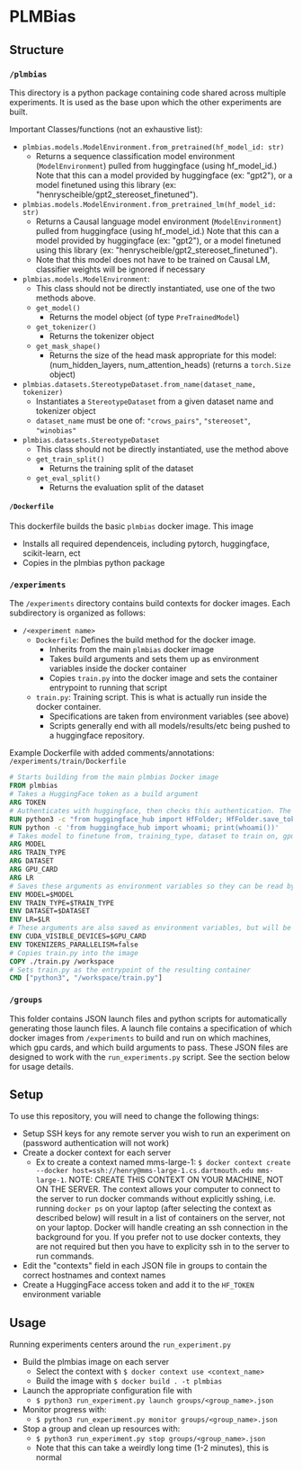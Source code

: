 # PLMBias

## Structure
### `/plmbias`
This directory is a python package containing code shared across multiple experiments. It is used as the base upon which the other experiments are built.

Important Classes/functions (not an exhaustive list):
* `plmbias.models.ModelEnvironment.from_pretrained(hf_model_id: str)`
  * Returns a sequence classification model environment (`ModelEnvironment`) pulled from huggingface (using hf_model_id.) Note that this can a model provided by huggingface (ex: "gpt2"), or a model finetuned using this library (ex: "henryscheible/gpt2_stereoset_finetuned"). 
* `plmbias.models.ModelEnvironment.from_pretrained_lm(hf_model_id: str)`
  * Returns a Causal language model environment (`ModelEnvironment`) pulled from huggingface (using hf_model_id.) Note that this can a model provided by huggingface (ex: "gpt2"), or a model finetuned using this library (ex: "henryscheible/gpt2_stereoset_finetuned"). 
  * Note that this model does not have to be trained on Causal LM, classifier weights will be ignored if necessary
* `plmbias.models.ModelEnvironment`:
  * This class should not be directly instantiated, use one of the two methods above.
  * `get_model()`
    * Returns the model object (of type `PreTrainedModel`)
  * `get_tokenizer()`
    * Returns the tokenizer object
  * `get_mask_shape()`
    * Returns the size of the head mask appropriate for this model: (num_hidden_layers, num_attention_heads) (returns a `torch.Size` object)
* `plmbias.datasets.StereotypeDataset.from_name(dataset_name, tokenizer)`
  * Instantiates a `StereotypeDataset` from a given dataset name and tokenizer object
  * `dataset_name` must be one of: `"crows_pairs"`, `"stereoset"`, `"winobias"`
* `plmbias.datasets.StereotypeDataset`
  * This class should not be directly instantiated, use the method above
  * `get_train_split()`
    * Returns the training split of the dataset
  * `get_eval_split()`
    * Returns the evaluation split of the dataset

#### `/Dockerfile`
This dockerfile builds the basic `plmbias` docker image. This image
* Installs all required dependenceis, including pytorch, huggingface, scikit-learn, ect
* Copies in the plmbias python package

### `/experiments`
The `/experiments` directory contains build contexts for docker images. Each subdirectory is organized as follows:
* `/<experiment name>`
  * `Dockerfile`: Defines the build method for the docker image.
    * Inherits from the main `plmbias` docker image
    * Takes build arguments and sets them up as environment variables inside the docker container
    * Copies `train.py` into the docker image and sets the container entrypoint to running that script
  * `train.py`: Training script. This is what is actually run inside the docker container. 
    * Specifications are taken from environment variables (see above)
    * Scripts generally end with all models/results/etc being pushed to a huggingface repository.

Example Dockerfile with added comments/annotations: `/experiments/train/Dockerfile`
```dockerfile
# Starts building from the main plmbias Docker image
FROM plmbias
# Takes a HuggingFace token as a build argument
ARG TOKEN
# Authenticates with huggingface, then checks this authentication. The build will fail here if the token is invalid
RUN python3 -c "from huggingface_hub import HfFolder; HfFolder.save_token('$TOKEN')"
RUN python -c 'from huggingface_hub import whoami; print(whoami())'
# Takes model to finetune from, training_type, dataset to train on, gpu card, and learning rate as arguments
ARG MODEL
ARG TRAIN_TYPE
ARG DATASET
ARG GPU_CARD
ARG LR
# Saves these arguments as environment variables so they can be read by the python script
ENV MODEL=$MODEL
ENV TRAIN_TYPE=$TRAIN_TYPE
ENV DATASET=$DATASET
ENV LR=$LR
# These arguments are also saved as environment variables, but will be read directly by pytorch, cuda, and huggingface tranformers rather than user code
ENV CUDA_VISIBLE_DEVICES=$GPU_CARD
ENV TOKENIZERS_PARALLELISM=false
# Copies train.py into the image
COPY ./train.py /workspace
# Sets train.py as the entrypoint of the resulting container 
CMD ["python3", "/workspace/train.py"]
```

### `/groups`
This folder contains JSON launch files and python scripts for automatically generating those launch files. A launch file contains a specification of which docker images from `/experiments` to build and run on which machines, which gpu cards, and which build arguments to pass. These JSON files are designed to work with the `run_experiments.py` script. See the section below for usage details.

## Setup
To use this repository, you will need to change the following things:
* Setup SSH keys for any remote server you wish to run an experiment on (password authentication will not work)
* Create a docker context for each server
  * Ex to create a context named mms-large-1: `$ docker context create --docker host=ssh://henry@mms-large-1.cs.dartmouth.edu mms-large-1`. NOTE: CREATE THIS CONTEXT ON YOUR MACHINE, NOT ON THE SERVER. The context allows your computer to connect to the server to run docker commands without explicitly sshing, i.e. running `docker ps` on your laptop (after selecting the context as described below) will result in a list of containers on the server, not on your laptop. Docker will handle creating an ssh connection in the background for you. If you prefer not to use docker contexts, they are not required but then you have to explicity ssh in to the server to run commands. 
* Edit the "contexts" field in each JSON file in groups to contain the correct hostnames and context names
* Create a HuggingFace access token and add it to the `HF_TOKEN` environment variable

## Usage
Running experiments centers around the `run_experiment.py`
* Build the plmbias image on each server
  * Select the context with `$ docker context use <context_name>`
  * Build the image with `$ docker build . -t plmbias`
* Launch the appropriate configuration file with
  * `$ python3 run_experiment.py launch groups/<group_name>.json`
* Monitor progress with:
  * `$ python3 run_experiment.py monitor groups/<group_name>.json`
* Stop a group and clean up resources with:
  * `$ python3 run_experiment.py stop groups/<group_name>.json`
  * Note that this can take a weirdly long time (1-2 minutes), this is normal

